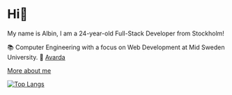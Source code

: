 # Hi👋

My name is Albin, I am a 24-year-old Full-Stack Developer from Stockholm!

📚 Computer Engineering with a focus on Web Development at Mid Sweden University.
💼 [Avarda](https://www.avarda.com/site/)

[More about me](https://www.albinronnkvist.me/en-US)


[![Top Langs](https://github-readme-stats.vercel.app/api/top-langs/?username=albinronnkvist&theme=dark&hide=html,css&layout=compact)](https://github.com/anuraghazra/github-readme-stats)
